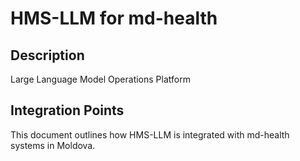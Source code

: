 # HMS-LLM for md-health

## Description

Large Language Model Operations Platform

## Integration Points

This document outlines how HMS-LLM is integrated with md-health systems in Moldova.
